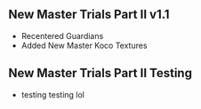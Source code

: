 ## New Master Trials Part II v1.1
- Recentered Guardians
- Added New Master Koco Textures

## New Master Trials Part II Testing
- testing testing lol
